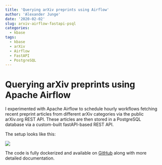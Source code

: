 ```yaml
---
title: 'Querying arXiv preprints using Airflow'
author: 'Alexander Junge'
date: '2020-02-02'
slug: arxiv-airflow-fastapi-psql
categories:
  - kbase
tags:
  - kbase
  - arXiv
  - Airflow
  - FastAPI
  - PostgreSQL
---
```


# Querying arXiv preprints using Apache Airflow

I experimented with Apache Airflow to schedule hourly workflows
fetching recent preprint articles from different arXiv categories
via the public arXiv.org REST API.
These articles are then stored in a PostgreSQL database via
a custom-built fastAPI-based REST API.

The setup looks like this:

![](/posts/2020-02-02/arxiv_airflow_fastapi_psql.png)

The code is fully dockerized and available on [GitHub](https://github.com/JungeAlexander/kbase/tree/arxiv_airflow_fastapi_psql)
along with more detailed documentation.
